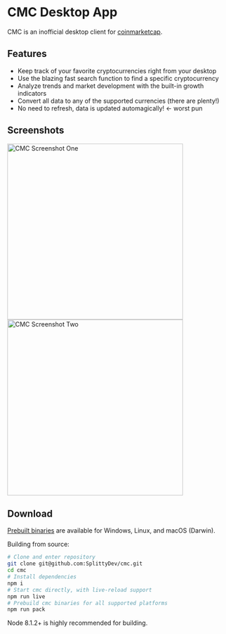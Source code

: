 # CMC Desktop App
CMC is an inofficial desktop client for [coinmarketcap].

## Features
- Keep track of your favorite cryptocurrencies right from your desktop
- Use the blazing fast search function to find a specific cryptocurrency
- Analyze trends and market development with the built-in growth indicators
- Convert all data to any of the supported currencies (there are plenty!)
- No need to refresh, data is updated automagically! <- worst pun

## Screenshots
<p float="left">
    <img src="preview_one.png" width="400" alt="CMC Screenshot One">
    <img src="preview_two.png" width="400" alt="CMC Screenshot Two">
</p>

## Download
[Prebuilt binaries][prebuilt] are available for Windows, Linux, and macOS (Darwin).

Building from source:
```bash
# Clone and enter repository
git clone git@github.com:SplittyDev/cmc.git
cd cmc
# Install dependencies
npm i
# Start cmc directly, with live-reload support
npm run live
# Prebuild cmc binaries for all supported platforms
npm run pack
```

Node 8.1.2+ is highly recommended for building.

[coinmarketcap]: https://coinmarketcap.com
[prebuilt]: https://github.com/SplittyDev/cmc/releases/latest
